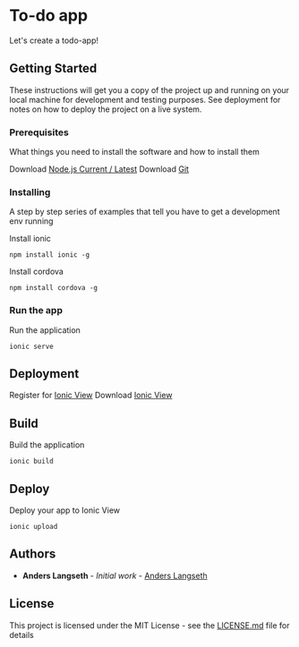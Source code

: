 # To-do app

Let's create a todo-app!

## Getting Started

These instructions will get you a copy of the project up and running on your local machine for development and testing purposes. See deployment for notes on how to deploy the project on a live system.

### Prerequisites

What things you need to install the software and how to install them

Download [Node.js Current / Latest](https://nodejs.org/en/)
Download [Git](https://git-scm.com/downloads)

### Installing

A step by step series of examples that tell you have to get a development env running

Install ionic

```
npm install ionic -g
```

Install cordova

```
npm install cordova -g
```

### Run the app

Run the application

```
ionic serve
```

## Deployment

Register for [Ionic View](https://apps.ionic.io/login)
Download [Ionic View](http://view.ionic.io/)

## Build

Build the application

```
ionic build
```

## Deploy

Deploy your app to Ionic View

```
ionic upload
```

## Authors

* **Anders Langseth** - *Initial work* - [Anders Langseth](https://github.com/langz)


## License

This project is licensed under the MIT License - see the [LICENSE.md](LICENSE.md) file for details
